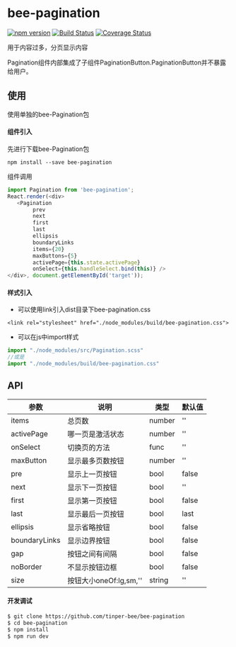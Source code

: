 # bee-pagination
[![npm version](https://img.shields.io/npm/v/bee-pagination.svg)](https://www.npmjs.com/package/bee-pagination)
[![Build Status](https://img.shields.io/travis/tinper-bee/bee-pagination/master.svg)](https://travis-ci.org/tinper-bee/bee-pagination)
[![Coverage Status](https://coveralls.io/repos/github/tinper-bee/bee-pagination/badge.svg?branch=master)](https://coveralls.io/github/tinper-bee/bee-pagination?branch=master)

用于内容过多，分页显示内容

Pagination组件内部集成了子组件PaginationButton.PaginationButton并不暴露给用户。

## 使用

使用单独的bee-Pagination包
#### 组件引入
先进行下载bee-Pagination包
```
npm install --save bee-pagination
```
组件调用
```js
import Pagination from 'bee-pagination';
React.render(<div>
   <Pagination
        prev
        next
        first
        last
        ellipsis
        boundaryLinks
        items={20}
        maxButtons={5}
        activePage={this.state.activePage}
        onSelect={this.handleSelect.bind(this)} />
</div>, document.getElementById('target'));
```
#### 样式引入
- 可以使用link引入dist目录下bee-pagination.css
```
<link rel="stylesheet" href="./node_modules/build/bee-pagination.css">
```
- 可以在js中import样式
```js
import "./node_modules/src/Pagination.scss"
//或是
import "./node_modules/build/bee-pagination.css"
```




## API
|参数|说明|类型|默认值|
|---|----|---|------|
|items|总页数|number|''|
|activePage|哪一页是激活状态|number|''|
|onSelect|切换页的方法|func |''|
|maxButton|显示最多页数按钮|number|''|
|pre|显示上一页按钮|bool|false|
|next|显示下一页按钮|bool|''|
|first|显示第一页按钮|bool|false|
|last|显示最后一页按钮|bool|last|
|ellipsis|显示省略按钮|bool|false|
|boundaryLinks|显示边界按钮|bool|false|
|gap|按钮之间有间隔|bool|false|
|noBorder|不显示按钮边框|bool|false|
|size|按钮大小oneOf:lg,sm,''|string|''|

#### 开发调试

```sh
$ git clone https://github.com/tinper-bee/bee-pagination
$ cd bee-pagination
$ npm install
$ npm run dev
```
